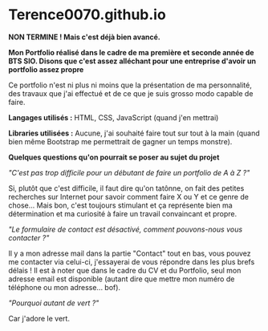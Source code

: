 # Terence0070.github.io

**NON TERMINE ! Mais c'est déjà bien avancé.**

**Mon Portfolio réalisé dans le cadre de ma première et seconde année de BTS SIO. Disons que c'est assez alléchant pour une entreprise d'avoir un portfolio assez propre**

Ce portfolio n'est ni plus ni moins que la présentation de ma personnalité, des travaux que j'ai effectué et de ce que je suis grosso modo capable de faire.

**Langages utilisés :** HTML, CSS, JavaScript (quand j'en mettrai)

**Libraries utilisées :** Aucune, j'ai souhaité faire tout sur tout à la main (quand bien même Bootstrap me permettrait de gagner un temps monstre).

**Quelques questions qu'on pourrait se poser au sujet du projet**

*"C'est pas trop difficile pour un débutant de faire un portfolio de A à Z ?"*

Si, plutôt que c'est difficile, il faut dire qu'on tatônne, on fait des petites recherches sur Internet pour savoir comment faire X ou Y et ce genre de chose... Mais bon, c'est toujours stimulant et ça représente bien ma détermination et ma curiosité à faire un travail convaincant et propre.

*"Le formulaire de contact est désactivé, comment pouvons-nous vous contacter ?"*

Il y a mon adresse mail dans la partie "Contact" tout en bas, vous pouvez me contacter via celui-ci, j'essayerai de vous répondre dans les plus brefs délais ! Il est à noter que dans le cadre du CV et du Portfolio, seul mon adresse email est disponible (autant dire que mettre mon numéro de téléphone ou mon adresse... bof).

*"Pourquoi autant de vert ?"*

Car j'adore le vert.